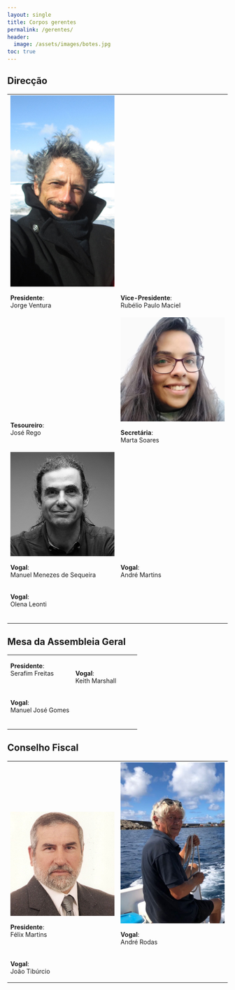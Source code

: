 ```yaml
---
layout: single
title: Corpos gerentes
permalink: /gerentes/
header:
  image: /assets/images/botes.jpg
toc: true
---
```


## Direcção

<table>
  <tr>
    <td style="vertical-align: bottom; width: 50%;">
      <a href="/assets/images/jorge.jpg"><img src="/assets/images/jorge.jpg"></a>
      <p><strong>Presidente</strong>:<br/>Jorge Ventura<br/><a href="https://www.facebook.com/jorge.ventura.98" target="_blank"><span class="fab fa-fw fa-facebook"></span></a></p>
    </td>
    <td style="vertical-align: bottom; width: 50%;">
      <p><strong>Vice-Presidente</strong>:<br/>Rubélio Paulo Maciel<br/><a href="https://www.facebook.com/profile.php?id=100006167057160" target="_blank"><span class="fab fa-fw fa-facebook"></span></a></p>
    </td>
  </tr>
  <tr>
    <td style="vertical-align: bottom;">
      <p><strong>Tesoureiro</strong>:<br/>José Rego<br/>&nbsp;</p>
    </td>
    <td style="vertical-align: bottom">
      <a href="/assets/images/marta.jpg"><img src="/assets/images/marta.jpg"></a>
      <p><strong>Secretária</strong>:<br/>Marta Soares<br/><a href="https://www.facebook.com/marta.soares.790256" target="_blank"><span class="fab fa-fw fa-facebook"></span></a><a href="https://www.instagram.com/martasgsoares/" target="_blank"><span class="fab fa-fw fa-instagram"></span></a><a href="https://www.linkedin.com/in/martasgsoares/" target="_blank"><span class="fab fa-fw fa-linkedin"></span></a></p>
    </td>
  </tr>
  <tr>
    <td style="vertical-align: bottom;">
      <a href="/assets/images/manuel.jpg"><img src="/assets/images/manuel.jpg"></a>
      <p><strong>Vogal</strong>:<br/>Manuel Menezes de Sequeira<br/><a href="https://twitter.com/Hairsplitter" target="_blank"><span class="fab fa-fw fa-twitter"></span></a><a href="https://www.facebook.com/mmsequeira" target="_blank"><span class="fab fa-fw fa-facebook"></span></a><a href="https://www.instagram.com/mmsequeira/" target="_blank"><span class="fab fa-fw fa-instagram"></span></a><a href="https://github.com/MMSequeira" target="_blank"><span class="fab fa-fw fa-github"></span></a><a href="https://www.linkedin.com/in/mmsequeira/" target="_blank"><span class="fab fa-fw fa-linkedin"></span></a></p>
    </td>
    <td style="vertical-align: bottom">
      <p><strong>Vogal</strong>:<br/>André Martins<br/><a href="https://www.facebook.com/profile.php?id=100009402628579" target="_blank"><span class="fab fa-fw fa-facebook"></span></a></p>
    </td>
  </tr>
  <tr>
    <td style="vertical-align: bottom;">
      <p><strong>Vogal</strong>:<br/>Olena Leonti<br/>&nbsp;</p>
    </td>
  </tr>
</table>

## Mesa da Assembleia Geral

<table>
  <tr>
    <td style="vertical-align: bottom; width: 50%;">
      <p><strong>Presidente</strong>:<br/>Serafim Freitas<br/>&nbsp;</p>
    </td>
    <td style="vertical-align: bottom; width: 50%;">
      <p><strong>Vogal</strong>:<br/>Keith Marshall<br/><a href="https://www.facebook.com/keith.marshall.773" target="_blank"><span class="fab fa-fw fa-facebook"></span></a></p>
    </td>
  </tr>
  <tr>
    <td style="vertical-align: bottom;">
      <p><strong>Vogal</strong>:<br/>Manuel José Gomes<br/>&nbsp;</p>
    </td>
  </tr>
</table>

## Conselho Fiscal

<table>
  <tr>
    <td style="vertical-align: bottom; width: 50%;">
      <a href="/assets/images/felix.jpg"><img src="/assets/images/felix.jpg"></a>
      <p><strong>Presidente</strong>:<br/>Félix Martins<br/>&nbsp;</p>
    </td>
    <td style="vertical-align: bottom; width: 50%;">
      <a href="/assets/images/andrerodas.jpg"><img src="/assets/images/andrerodas.jpg"></a>
      <p><strong>Vogal</strong>:<br/>André Rodas<br/><a href="https://www.facebook.com/profile.php?id=100012364506863" target="_blank"><span class="fab fa-fw fa-facebook"></span></a></p>
    </td>
  </tr>
  <tr>
    <td style="vertical-align: bottom;">
      <p><strong>Vogal</strong>:<br/>João Tibúrcio<br/><a href="https://www.facebook.com/joao.tiburcio.315" target="_blank"><span class="fab fa-fw fa-facebook"></span></a></p>
    </td>
  </tr>
</table>